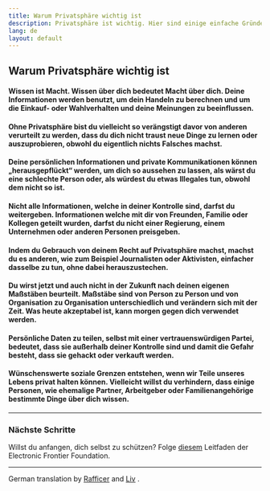 ```yaml
---
title: Warum Privatsphäre wichtig ist
description: Privatsphäre ist wichtig. Hier sind einige einfache Gründe, warum.
lang: de
layout: default
---
```


## Warum Privatsphäre wichtig ist

#### Wissen ist Macht. Wissen über dich bedeutet Macht über dich. Deine Informationen werden benutzt, um dein Handeln zu berechnen und um die Einkauf- oder Wahlverhalten und deine Meinungen zu beeinflussen.

#### Ohne Privatsphäre bist du vielleicht so verängstigt davor von anderen verurteilt zu werden, dass du dich nicht traust neue Dinge zu lernen oder auszuprobieren, obwohl du eigentlich nichts Falsches machst.

#### Deine persönlichen Informationen und private Kommunikationen können „herausgepflückt“ werden, um dich so aussehen zu lassen, als wärst du eine schlechte Person oder, als würdest du etwas Illegales tun, obwohl dem nicht so ist.

#### Nicht alle Informationen, welche in deiner Kontrolle sind, darfst du weitergeben. Informationen welche mit dir von Freunden, Familie oder Kollegen geteilt wurden, darfst du nicht einer Regierung, einem Unternehmen oder anderen Personen preisgeben.

#### Indem du Gebrauch von deinem Recht auf Privatsphäre machst, machst du es anderen, wie zum Beispiel Journalisten oder Aktivisten, einfacher dasselbe zu tun, ohne dabei herauszustechen.

#### Du wirst jetzt und auch nicht in der Zukunft nach deinen eigenen Maßstäben beurteilt. Maßstäbe sind von Person zu Person und von Organisation zu Organisation unterschiedlich und verändern sich mit der Zeit. Was heute akzeptabel ist, kann morgen gegen dich verwendet werden.

#### Persönliche Daten zu teilen, selbst mit einer vertrauenswürdigen Partei, bedeutet, dass sie außerhalb deiner Kontrolle sind und damit die Gefahr besteht, dass sie gehackt oder verkauft werden.

#### Wünschenswerte soziale Grenzen entstehen, wenn wir Teile unseres Lebens privat halten können. Vielleicht willst du verhindern, dass einige Personen, wie ehemalige Partner, Arbeitgeber oder Familienangehörige bestimmte Dinge über dich wissen.

-----

### Nächste Schritte
Willst du anfangen, dich selbst zu schützen? Folge [diesem](https://ssd.eff.org/) Leitfaden der Electronic Frontier Foundation.

-----
German translation by [Rafficer](https://www.reddit.com/r/translator/comments/752qcf/english_any_translating_whyprivacymattersorg_a/do3ci8f/) and [Liv](https://github.com/livgm) .
